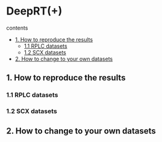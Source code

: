 # DeepRT(+)
contents
* [1. How to reproduce the results](#1)
    - [1.1 RPLC datasets](#1.1)
    - [1.2 SCX datasets](#1.2)
* [2. How to change to your own datasets](#2)

<h2 id="1">1. How to reproduce the results</h2>

<h3 id="1.1">1.1 RPLC datasets</h3>

<h3 id="1.2">1.2 SCX datasets</h3>

<h2 id="2">2. How to change to your own datasets</h2>
